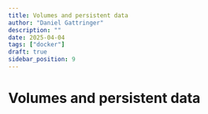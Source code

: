 ```yaml
---
title: Volumes and persistent data
author: "Daniel Gattringer"
description: ""
date: 2025-04-04
tags: ["docker"]
draft: true
sidebar_position: 9
---
```


# Volumes and persistent data

